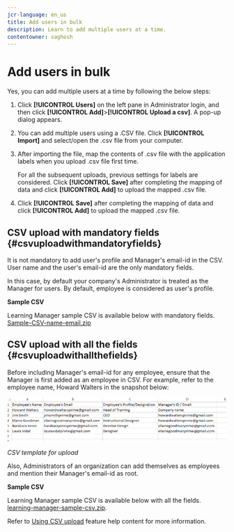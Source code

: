```yaml
---
jcr-language: en_us
title: Add users in bulk
description: Learn to add multiple users at a time.
contentowner: saghosh
---
```



# Add users in bulk

Yes, you can add multiple users at a time by following the below steps:

1. Click **[!UICONTROL Users]** on the left pane in Administrator login, and then click **[!UICONTROL Add]**>**[!UICONTROL Upload a csv]**. A pop-up dialog appears.   

1. You can add multiple users using a .CSV file. Click **[!UICONTROL Import]** and select/open the .csv file from your computer.   

1. After importing the file, map the contents of .csv file with the application labels when you upload .csv file first time.

   For all the subsequent uploads, previous settings for labels are considered. Click **[!UICONTROL Save]** after completing the mapping of data and click **[!UICONTROL Add]** to upload the mapped .csv file.

1. Click **[!UICONTROL Save]** after completing the mapping of data and click **[!UICONTROL Add]** to upload the mapped .csv file.

## CSV upload with mandatory fields {#csvuploadwithmandatoryfields}

It is not mandatory to add user's profile and Manager's email-id in the CSV. User name and the user's email-id are the only mandatory fields.

In this case, by default your company's Administrator is treated as the Manager for users. By default, employee is considered as user's profile.

**Sample CSV**

Learning Manager sample CSV is available below with mandatory fields.
[Sample-CSV-name-email.zip](assets/sample-csv-name-email.zip)

## CSV upload with all the fields {#csvuploadwithallthefields}

Before including Manager's email-id for any employee, ensure that the Manager is first added as an employee in CSV. For example, refer to the employee name, Howard Walters in the snapshot below:

![](assets/csv-example.png)

*CSV template for upload*

Also, Administrators of an organization can add themselves as employees and mention their Manager's email-id as root.

**Sample CSV**

Learning Manager sample CSV is available below with all the fields.
[learning-manager-sample-csv.zip](assets/learning-manager-sample-csv.zip).

Refer to  [Using CSV upload](/help/migrated/administrators/feature-summary/add-users-user-groups.md) feature help content for more information.
